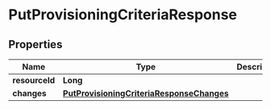 
# PutProvisioningCriteriaResponse

## Properties
Name | Type | Description | Notes
------------ | ------------- | ------------- | -------------
**resourceId** | **Long** |  |  [optional]
**changes** | [**PutProvisioningCriteriaResponseChanges**](PutProvisioningCriteriaResponseChanges.md) |  |  [optional]



